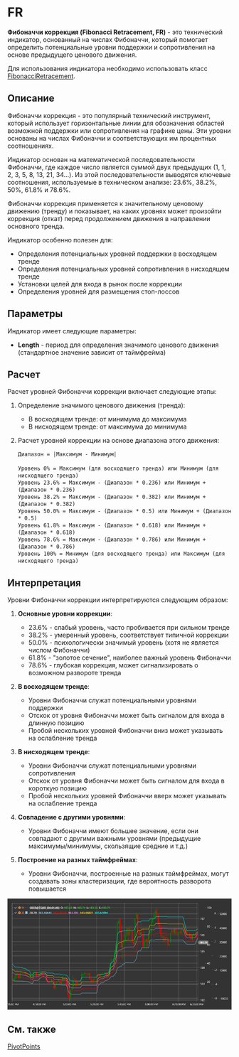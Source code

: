 # FR

**Фибоначчи коррекция (Fibonacci Retracement, FR)** - это технический индикатор, основанный на числах Фибоначчи, который помогает определить потенциальные уровни поддержки и сопротивления на основе предыдущего ценового движения.

Для использования индикатора необходимо использовать класс [FibonacciRetracement](xref:StockSharp.Algo.Indicators.FibonacciRetracement).

## Описание

Фибоначчи коррекция - это популярный технический инструмент, который использует горизонтальные линии для обозначения областей возможной поддержки или сопротивления на графике цены. Эти уровни основаны на числах Фибоначчи и соответствующих им процентных соотношениях.

Индикатор основан на математической последовательности Фибоначчи, где каждое число является суммой двух предыдущих (1, 1, 2, 3, 5, 8, 13, 21, 34...). Из этой последовательности выводятся ключевые соотношения, используемые в техническом анализе: 23.6%, 38.2%, 50%, 61.8% и 78.6%.

Фибоначчи коррекция применяется к значительному ценовому движению (тренду) и показывает, на каких уровнях может произойти коррекция (откат) перед продолжением движения в направлении основного тренда.

Индикатор особенно полезен для:
- Определения потенциальных уровней поддержки в восходящем тренде
- Определения потенциальных уровней сопротивления в нисходящем тренде
- Установки целей для входа в рынок после коррекции
- Определения уровней для размещения стоп-лоссов

## Параметры

Индикатор имеет следующие параметры:
- **Length** - период для определения значимого ценового движения (стандартное значение зависит от таймфрейма)

## Расчет

Расчет уровней Фибоначчи коррекции включает следующие этапы:

1. Определение значимого ценового движения (тренда):
   - В восходящем тренде: от минимума до максимума
   - В нисходящем тренде: от максимума до минимума

2. Расчет уровней коррекции на основе диапазона этого движения:
   ```
   Диапазон = |Максимум - Минимум|
   
   Уровень 0% = Максимум (для восходящего тренда) или Минимум (для нисходящего тренда)
   Уровень 23.6% = Максимум - (Диапазон * 0.236) или Минимум + (Диапазон * 0.236)
   Уровень 38.2% = Максимум - (Диапазон * 0.382) или Минимум + (Диапазон * 0.382)
   Уровень 50.0% = Максимум - (Диапазон * 0.5) или Минимум + (Диапазон * 0.5)
   Уровень 61.8% = Максимум - (Диапазон * 0.618) или Минимум + (Диапазон * 0.618)
   Уровень 78.6% = Максимум - (Диапазон * 0.786) или Минимум + (Диапазон * 0.786)
   Уровень 100% = Минимум (для восходящего тренда) или Максимум (для нисходящего тренда)
   ```

## Интерпретация

Уровни Фибоначчи коррекции интерпретируются следующим образом:

1. **Основные уровни коррекции**:
   - 23.6% - слабый уровень, часто пробивается при сильном тренде
   - 38.2% - умеренный уровень, соответствует типичной коррекции
   - 50.0% - психологически значимый уровень (хотя не является числом Фибоначчи)
   - 61.8% - "золотое сечение", наиболее важный уровень Фибоначчи
   - 78.6% - глубокая коррекция, может сигнализировать о возможном развороте тренда

2. **В восходящем тренде**:
   - Уровни Фибоначчи служат потенциальными уровнями поддержки
   - Отскок от уровня Фибоначчи может быть сигналом для входа в длинную позицию
   - Пробой нескольких уровней Фибоначчи вниз может указывать на ослабление тренда

3. **В нисходящем тренде**:
   - Уровни Фибоначчи служат потенциальными уровнями сопротивления
   - Отскок от уровня Фибоначчи может быть сигналом для входа в короткую позицию
   - Пробой нескольких уровней Фибоначчи вверх может указывать на ослабление тренда

4. **Совпадение с другими уровнями**:
   - Уровни Фибоначчи имеют большее значение, если они совпадают с другими важными уровнями (предыдущие максимумы/минимумы, скользящие средние и т.д.)

5. **Построение на разных таймфреймах**:
   - Уровни Фибоначчи, построенные на разных таймфреймах, могут создавать зоны кластеризации, где вероятность разворота повышается

![indicator_fibonacci_retracement](../../../../images/indicator_fibonacci_retracement.png)

## См. также

[PivotPoints](pivot_points.md)